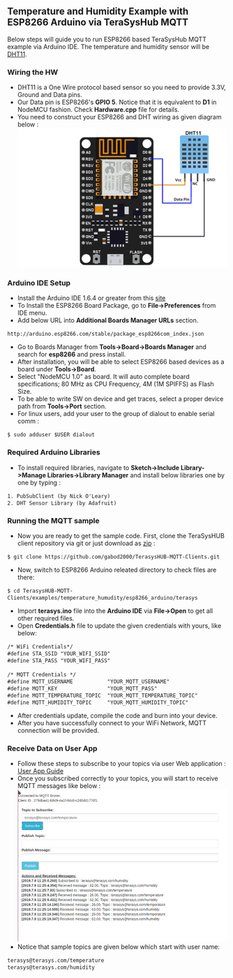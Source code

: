 ## Temperature and Humidity Example with ESP8266 Arduino via TeraSysHub MQTT
Below steps will guide you to run ESP8266 based TeraSysHub MQTT example via Arduino IDE. The temperature and humidity sensor will be [DHT11](https://www.adafruit.com/product/386).

### Wiring the HW
* DHT11 is a One Wire protocol based sensor so you need to provide 3.3V, Ground and Data pins. 
* Our Data pin is ESP8266's **GPIO 5**. Notice that it is equivalent to **D1** in NodeMCU fashion. Check **Hardware.cpp** file for details.
* You need to construct your ESP8266 and DHT wiring as given diagram below :
![Alt text](../img/sensorwiring.png?raw=true "ESP8266-DHT11 Wiring")

### Arduino IDE Setup
* Install the Arduino IDE 1.6.4 or greater from this [site](https://www.arduino.cc/en/Main/Software)
* To Install the ESP8266 Board Package, go to **File->Preferences** from IDE menu.
* Add below URL into **Additional Boards Manager URLs** section.
```
http://arduino.esp8266.com/stable/package_esp8266com_index.json
```
* Go to Boards Manager from **Tools->Board->Boards Manager** and search for **esp8266** and press install.
* After installation, you will be able to select ESP8266 based devices as a board under **Tools->Board**.
* Select "NodeMCU 1.0" as board. It will auto complete board specifications; 80 MHz as CPU Frequency, 4M (1M SPIFFS) as Flash Size.
* To be able to write SW on device and get traces, select a proper device path from **Tools->Port** section.
* For linux users, add your user to the group of dialout to enable serial comm :
```
$ sudo adduser $USER dialout
```

### Required Arduino Libraries
* To install required libraries, navigate to **Sketch->Include Library->Manage Libraries->Library Manager** and install below libraries one by one by typing :
```
1. PubSubClient (by Nick O'Leary)
2. DHT Sensor Library (by Adafruit)
```

### Running the MQTT sample
* Now you are ready to get the sample code. First, clone the TeraSysHUB client repository via git or just download as [zip](https://github.com/gabod2000/TerasysHUB-MQTT-Clients) :
```
$ git clone https://github.com/gabod2000/TerasysHUB-MQTT-Clients.git
```
* Now, switch to ESP8266 Arduino releated directory to check files are there:
```
$ cd TerasysHUB-MQTT-Clients/examples/temperature_humudity/esp8266_arduino/terasys
```
* Import **terasys.ino** file into the **Arduino IDE** via **File->Open** to get all other required files.
* Open **Credentials.h** file to update the given credentials with yours, like below:
```
/* WiFi Credentials*/
#define STA_SSID "YOUR_WIFI_SSID"
#define STA_PASS "YOUR_WIFI_PASS"

/* MQTT Credentials */
#define MQTT_USERNAME           "YOUR_MQTT_USERNAME"
#define MQTT_KEY                "YOUR_MQTT_PASS"
#define MQTT_TEMPERATURE_TOPIC  "YOUR_MQTT_TEMPERATURE_TOPIC"
#define MQTT_HUMIDITY_TOPIC     "YOUR_MQTT_HUMIDITY_TOPIC"
```
* After credentials update, compile the code and burn into your device. 
* After you have successfully connect to your WiFi Network, MQTT connection will be provided.

### Receive Data on User App
* Follow these steps to subscribe to your topics via user Web application :
[User App Guide](https://github.com/gabod2000/Terasys-MQTT/tree/master/user)
* Once you subscribed correctly to your topics, you will start to receive MQTT messages like below :
![Alt text](../img/userapp.png?raw=true "User App Subscribed Topics")
* Notice that sample topics are given below which start with user name:
```
terasys@terasys.com/temperature
terasys@terasys.com/humidity
```




